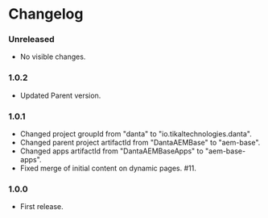 # Changelog

### Unreleased
- No visible changes.

### 1.0.2
- Updated Parent version.

### 1.0.1
- Changed project groupId from "danta" to "io.tikaltechnologies.danta".
- Changed parent project artifactId from "DantaAEMBase" to "aem-base".
- Changed apps artifactId from "DantaAEMBaseApps" to "aem-base-apps".
- Fixed merge of initial content on dynamic pages. #11.

### 1.0.0
- First release.
